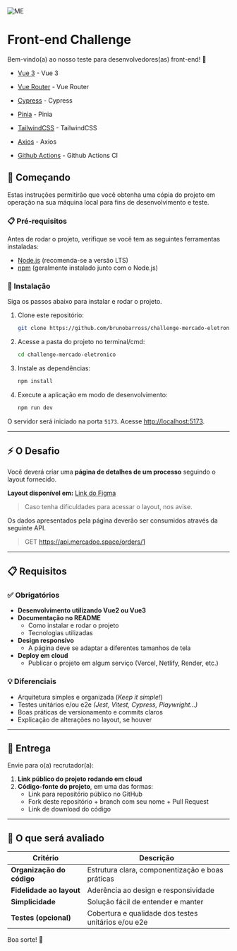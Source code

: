 <img src="https://cdn.me.com.br/logos/me_primary.png" alt="ME">

# Front-end Challenge

Bem-vindo(a) ao nosso teste para desenvolvedores(as) front-end! 🚀

* [Vue 3](https://vuejs.org/) - Vue 3

* [Vue Router](https://router.vuejs.org/) - Vue Router

* [Cypress](https://www.cypress.io/) - Cypress

* [Pinia](https://pinia.vuejs.org/) - Pinia

* [TailwindCSS](https://tailwindcss.com/) - TailwindCSS

* [Axios](https://axios-http.com/ptbr/docs/intro) - Axios

* [Github Actions](https://github.com/features/actions) - Github Actions CI

## 🚀 Começando

Estas instruções permitirão que você obtenha uma cópia do projeto em operação na sua máquina local para fins de desenvolvimento e teste.

### 📋 Pré-requisitos

Antes de rodar o projeto, verifique se você tem as seguintes ferramentas instaladas:

- [Node.js](https://nodejs.org/) (recomenda-se a versão LTS)
- [npm](https://www.npmjs.com/) (geralmente instalado junto com o Node.js)

### 🔧 Instalação

Siga os passos abaixo para instalar e rodar o projeto.

1.  Clone este repositório:
    ```bash
    git clone https://github.com/brunobarross/challenge-mercado-eletronico.git
    ```
2.  Acesse a pasta do projeto no terminal/cmd:
    ```bash
    cd challenge-mercado-eletronico
    ```
3.  Instale as dependências:
    ```bash
    npm install
    ```
4.  Execute a aplicação em modo de desenvolvimento:
    ```bash
    npm run dev
    ```

O servidor será iniciado na porta `5173`. Acesse [http://localhost:5173](http://localhost:5173).

---

## ⚡ O Desafio

Você deverá criar uma **página de detalhes de um processo** seguindo o layout fornecido.

**Layout disponível em:**
[Link do Figma](https://www.figma.com/design/Tddaiz626kkBlD4NclUS7m/Front-end-Challenge?node-id=1-4738&m=dev)

> Caso tenha dificuldades para acessar o layout, nos avise.

Os dados apresentados pela página deverão ser consumidos através da seguinte API.

> GET https://api.mercadoe.space/orders/1

---

## 📋 Requisitos

### ✅ Obrigatórios
- **Desenvolvimento utilizando Vue2 ou Vue3**
- **Documentação no README**
  - Como instalar e rodar o projeto
  - Tecnologias utilizadas
- **Design responsivo**
  - A página deve se adaptar a diferentes tamanhos de tela
- **Deploy em cloud**
  - Publicar o projeto em algum serviço (Vercel, Netlify, Render, etc.)

### 💡 Diferenciais
- Arquitetura simples e organizada (*Keep it simple!*)
- Testes unitários e/ou e2e
  *(Jest, Vitest, Cypress, Playwright...)*
- Boas práticas de versionamento e commits claros
- Explicação de alterações no layout, se houver

---

## 🚀 Entrega

Envie para o(a) recrutador(a):

1. **Link público do projeto rodando em cloud**
2. **Código-fonte do projeto**, em uma das formas:
   - Link para repositório público no GitHub
   - Fork deste repositório + branch com seu nome + Pull Request
   - Link de download do código

---

## 🔎 O que será avaliado

| Critério                  | Descrição                                                                 |
|---------------------------|---------------------------------------------------------------------------|
| **Organização do código** | Estrutura clara, componentização e boas práticas                          |
| **Fidelidade ao layout**  | Aderência ao design e responsividade                                      |
| **Simplicidade**          | Solução fácil de entender e manter                                        |
| **Testes (opcional)**     | Cobertura e qualidade dos testes unitários e/ou e2e                       |

Boa sorte! 🎉
